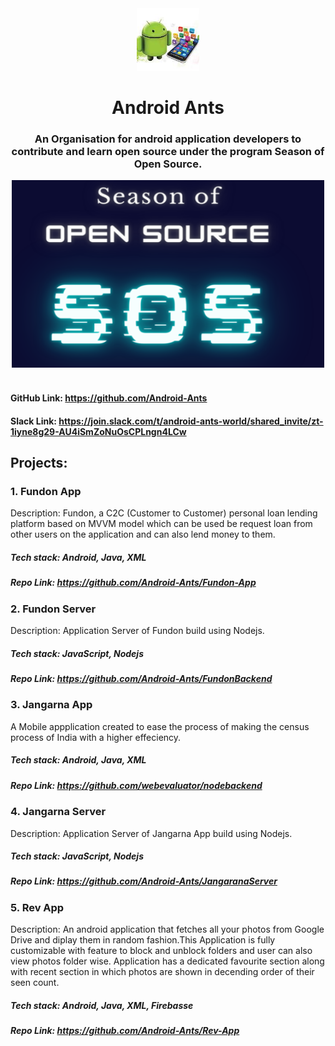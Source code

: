 <div align="center">
<div class="header">

<img src="/Assets/org_logo.jfif" alt="Organisaion Logo" width="100" height="100">
<h1 >
Android Ants
</h1>
</div>

<h3>
An Organisation for android application developers to contribute and learn open source under the program Season of Open Source.
</h3>

<img src="/Assets/sos.PNG" alt="Season Of OpenSource" width="500" height="300">

<br>
<br>

</div>


#### GitHub Link: https://github.com/Android-Ants
#### Slack Link: https://join.slack.com/t/android-ants-world/shared_invite/zt-1iyne8g29-AU4iSmZoNuOsCPLngn4LCw

## Projects: 
### 1. Fundon App
Description: Fundon, a C2C (Customer to Customer) personal loan lending platform based on MVVM model which can be used be request loan from other users on the application and can also lend money to them.
##### Tech stack: Android, Java, XML
##### Repo Link: https://github.com/Android-Ants/Fundon-App

### 2. Fundon Server
Description: Application Server of Fundon build using Nodejs.
##### Tech stack: JavaScript, Nodejs
##### Repo Link: https://github.com/Android-Ants/FundonBackend


### 3. Jangarna App
A Mobile appplication created to ease the process of making the census process of India with a higher effeciency.
##### Tech stack: Android, Java, XML
##### Repo Link: https://github.com/webevaluator/nodebackend


### 4. Jangarna Server
Description: Application Server of Jangarna App build using Nodejs.
##### Tech stack: JavaScript, Nodejs
##### Repo Link: https://github.com/Android-Ants/JangaranaServer

### 5. Rev App
Description: An android application that fetches all your photos from Google Drive and diplay them in random fashion.This Application is fully customizable with feature to block and unblock folders and user can also view photos folder wise. Application has a dedicated favourite section along with recent section in which photos are shown in decending order of their seen count.
##### Tech stack: Android, Java, XML, Firebasse
##### Repo Link: https://github.com/Android-Ants/Rev-App




